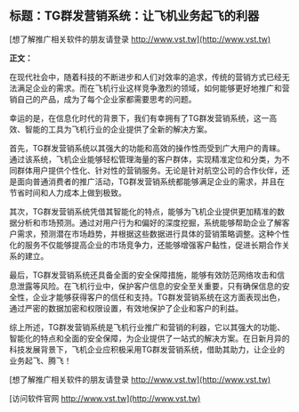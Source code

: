## **标题：TG群发营销系统：让飞机业务起飞的利器**

[想了解推广相关软件的朋友请登录 http://www.vst.tw](http://www.vst.tw)

**正文：**

在现代社会中，随着科技的不断进步和人们对效率的追求，传统的营销方式已经无法满足企业的需求。而在飞机行业这样竞争激烈的领域，如何能够更好地推广和营销自己的产品，成为了每个企业家都需要思考的问题。

幸运的是，在信息化时代的背景下，我们有幸拥有了TG群发营销系统，这一高效、智能的工具为飞机行业的企业提供了全新的解决方案。

首先，TG群发营销系统以其强大的功能和高效的操作性而受到广大用户的青睐。通过该系统，飞机企业能够轻松管理海量的客户群体，实现精准定位和分类，为不同群体用户提供个性化、针对性的营销服务。无论是针对航空公司的合作伙伴，还是面向普通消费者的推广活动，TG群发营销系统都能够满足企业的需求，并且在节省时间和人力成本上做到极致。

其次，TG群发营销系统凭借其智能化的特点，能够为飞机企业提供更加精准的数据分析和市场预测。通过对用户行为和偏好的深度挖掘，系统能够帮助企业了解客户需求，预测潜在市场趋势，并根据这些数据进行具体的营销策略调整。这种个性化的服务不仅能够提高企业的市场竞争力，还能够增强客户黏性，促进长期合作关系的建立。

最后，TG群发营销系统还具备全面的安全保障措施，能够有效防范网络攻击和信息泄露等风险。在飞机行业中，保护客户信息的安全至关重要，只有确保信息的安全性，企业才能够获得客户的信任和支持。TG群发营销系统在这方面表现出色，通过严密的数据加密和权限设置，有效地保护了企业和客户的利益。

综上所述，TG群发营销系统是飞机行业推广和营销的利器，它以其强大的功能、智能化的特点和全面的安全保障，为企业提供了一站式的解决方案。在日新月异的科技发展背景下，飞机企业应积极采用TG群发营销系统，借助其助力，让企业的业务起飞、腾飞！

[想了解推广相关软件的朋友请登录 http://www.vst.tw](http://www.vst.tw)


[访问软件官网 http://www.vst.tw](http://www.vst.tw)

